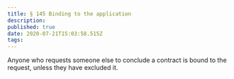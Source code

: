 ```yaml
---
title: § 145 Binding to the application
description: 
published: true
date: 2020-07-21T15:03:58.515Z
tags: 
---
```



Anyone who requests someone else to conclude a contract is bound to the request, unless they have excluded it.